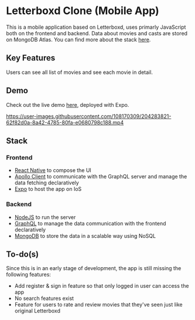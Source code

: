 # Letterboxd Clone (Mobile App)

This is a mobile application based on Letterboxd, uses primarly JavaScript both on the frontend and backend. Data about movies and casts are stored on MongoDB Atlas. You can find more about the stack <a href="#stack">here</a>.

## Key Features

Users can see all list of movies and see each movie in detail.

## Demo

Check out the live demo [here](https://expo.dev/@yasminnabila/client-mobile?serviceType=classic&distribution=expo-go), deployed with Expo.

https://user-images.githubusercontent.com/108170309/204283821-62f82d0a-8a42-4785-80fa-e0680798c188.mp4

## Stack
<a name="stack"></a>

### Frontend
* [React Native](https://reactnative.dev/) to compose the UI
* [Apollo Client](https://www.apollographql.com/docs/react/) to communicate with the GraphQL server and manage the data fetching declaratively
* [Expo](https://expo.dev/) to host the app on IoS

### Backend
* [NodeJS](https://nodejs.org/en/) to run the server
* [GraphQL](https://graphql.org/) to manage the data communication with the frontend declaratively
* [MongoDB](https://www.mongodb.com/) to store the data in a scalable way using NoSQL

## To-do(s)
Since this is in an early stage of development, the app is still missing the following features:
* Add register & sign in feature so that only logged in user can access the app
* No search features exist
* Feature for users to rate and review movies that they've seen just like original Letterboxd
